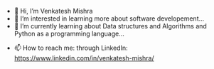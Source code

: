 - 👋 Hi, I’m Venkatesh Mishra
- 👀 I’m interested in learning more about software developement...
- 🌱 I’m currently learning about Data structures and Algorithms and Python as a programming language...
<!---- 💞️ I’m looking to collaborate on ... --->
- 📫 How to reach me: through LinkedIn: https://www.linkedin.com/in/venkatesh-mishra/

<!---
bablooven/bablooven is a ✨ special ✨ repository because its `README.md` (this file) appears on your GitHub profile.
You can click the Preview link to take a look at your changes.
--->
